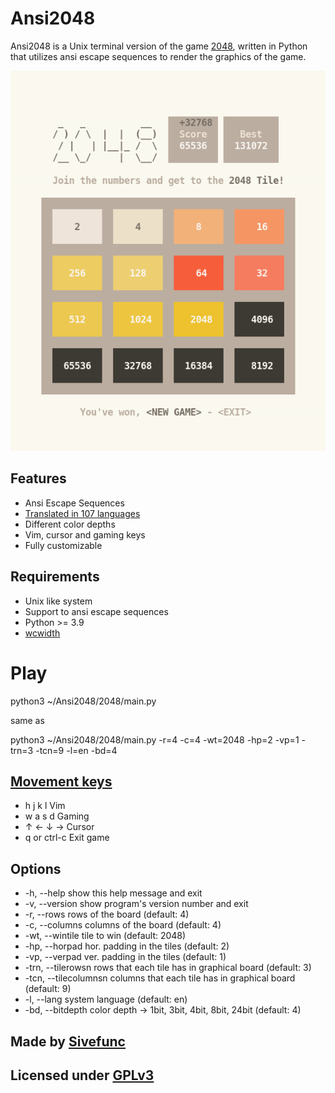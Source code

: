 # Ansi2048

Ansi2048 is a Unix terminal version of the game [2048](https://github.com/gabrielecirulli/2048), written in Python that utilizes ansi escape sequences to render the graphics of the game.

![Logo](Images/logo.png)

## Features

- Ansi Escape Sequences
- [Translated in 107 languages](https://translate.google.com/)
- Different color depths
- Vim, cursor and gaming keys
- Fully customizable

## Requirements

- Unix like system
- Support to ansi escape sequences
- Python >= 3.9
- [wcwidth](https://github.com/jquast/wcwidth)

# Play

python3 ~/Ansi2048/2048/main.py

same as 

python3 ~/Ansi2048/2048/main.py -r=4 -c=4 -wt=2048 -hp=2 -vp=1 -trn=3 -tcn=9 -l=en -bd=4

## [Movement keys](https://en.wikipedia.org/wiki/Arrow_keys)

- h j k l 	Vim
- w a s d 	Gaming
- ↑ ← ↓ → 	Cursor
- q or ctrl-c	Exit game

## Options

- -h,   --help         show this help message and exit
- -v,   --version      show program's version number and exit
- -r,   --rows         rows of the board (default: 4)
- -c,   --columns      columns of the board (default: 4)
- -wt,  --wintile      tile to win (default: 2048)
- -hp,  --horpad       hor. padding in the tiles (default: 2)
- -vp,  --verpad       ver. padding in the tiles (default: 1)
- -trn, --tilerowsn    rows that each tile has in graphical board (default: 3)
- -tcn, --tilecolumnsn columns that each tile has in graphical board (default: 9)
- -l,   --lang         system language (default: en)
- -bd,  --bitdepth     color depth -> 1bit, 3bit, 4bit, 8bit, 24bit (default: 4)

## Made by [Sivefunc](https://gitlab.com/sivefunc)
## Licensed under [GPLv3](LICENSE)
